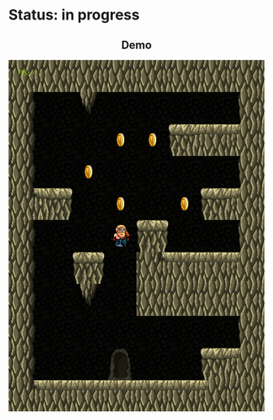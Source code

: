 <h1> Status: in progress </h1>


<div align=center>
<h2>Demo</h2>

![Demo](ignoreme/demo_solong.gif)

